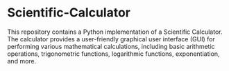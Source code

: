 # Scientific-Calculator
This repository contains a Python implementation of a Scientific Calculator. The calculator provides a user-friendly graphical user interface (GUI) for performing various mathematical calculations, including basic arithmetic operations, trigonometric functions, logarithmic functions, exponentiation, and more.

